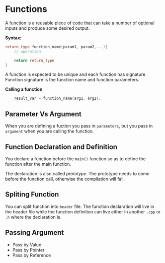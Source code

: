 # Functions

A function is a reusable piece of code that can take a number of optional inputs and produce some desired output.

**Syntax:**
```c++
return_type function_name(param1, param2,...){
    // operation

    return return_type
}
```

A function is expected to be unique and each function has signature. Function signature is the function name and function parameters.

**Calling a function**
```c++
    result_var = function_name(arg1, arg2);
```

## Parameter Vs Argument

When you are defining a fuction you pass in `parameters`, but you pass in `argument` when you are calling the function.

## Function Declaration and Definition

You declare a function before the `main()` function so as to define the function after the main function.

The declaration is also called *prototype*. The prototype needs to come before the function call, otherwise the compilation will fail.

## Spliting Function

You can split function into `header` file. The function declaration will live in the header file while the function definition can live either in another `.cpp` or `.h` where the declaration is.

## Passing Argument
* Pass by Value
* Pass by Pointer
* Pass by Reference